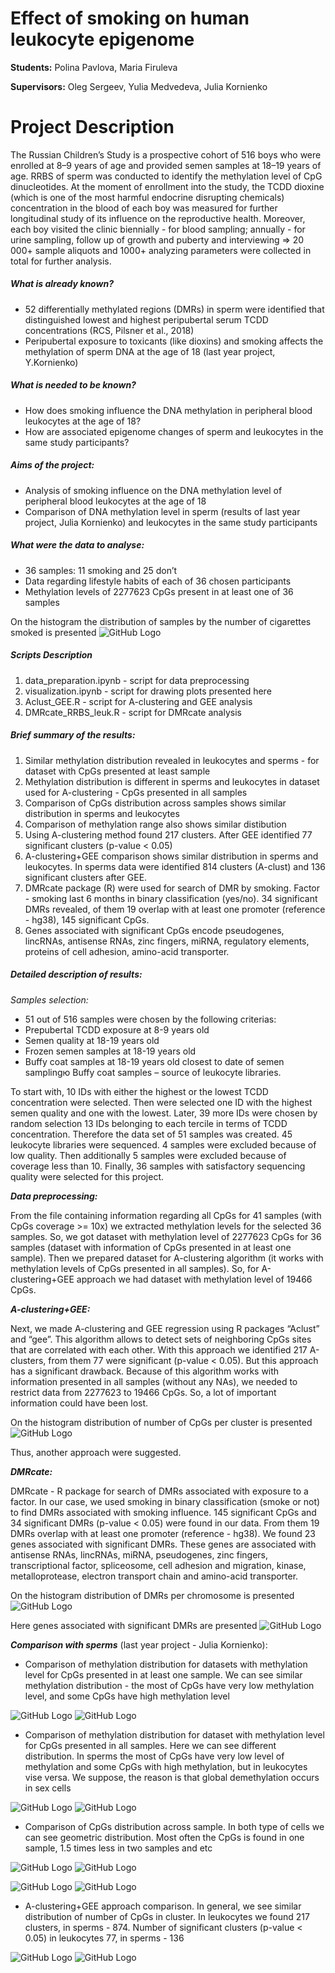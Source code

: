 # Effect of smoking on human leukocyte epigenome
__Students:__
Polina Pavlova, Maria Firuleva

__Supervisors:__
Oleg Sergeev, Yulia Medvedeva, Julia Kornienko

# Project Description

The Russian Children’s Study is a prospective cohort of 516 boys who were enrolled at 8–9 years of age and provided semen samples at 18–19 years of age. RRBS of sperm was conducted to identify the methylation level of CpG dinucleotides. At the moment of enrollment into the study, the TCDD dioxine (which is one of the most harmful endocrine disrupting chemicals) concentration in the blood of each boy was measured for further longitudinal study of its influence on the reproductive health. Moreover, each boy visited the clinic biennially - for blood sampling; annually - for urine sampling, follow up of growth and puberty and interviewing => 20 000+ sample aliquots and 1000+ analyzing parameters were collected in total for further analysis.

##### What is already known?
- 52 differentially methylated regions (DMRs) in sperm were identified that distinguished lowest and highest peripubertal serum TCDD concentrations (RCS, Pilsner et al., 2018)
- Peripubertal exposure to toxicants (like dioxins) and smoking affects the methylation of sperm DNA at the age of 18 (last year project, Y.Kornienko)

##### What is needed to be known?
- How does smoking influence the DNA methylation in peripheral blood leukocytes at the age of 18? 
- How are associated epigenome changes of sperm and leukocytes in the same study participants?

##### Aims of the project:
- Analysis of smoking influence on the DNA methylation level of peripheral blood leukocytes at the age of 18
- Comparison of DNA methylation level in sperm (results of last year project, Julia Kornienko) and leukocytes in the same study participants

##### What were the data to analyse:
- 36 samples: 11 smoking and 25 don’t
- Data regarding lifestyle habits of each of 36 chosen participants
- Methylation levels of 2277623 CpGs present in at least one of 36 samples

On the histogram the distribution of samples by the number of cigarettes smoked is presented
![GitHub Logo](/plots/smoke_last6months.png)

##### Scripts Description
1. data_preparation.ipynb - script for data preprocessing 
2. visualization.ipynb - script for drawing plots presented here
3. Aclust_GEE.R - script for A-clustering and GEE analysis
4. DMRcate_RRBS_leuk.R - script for DMRcate analysis

##### Brief summary of the results:
1. Similar methylation distribution revealed in leukocytes and sperms - for dataset with CpGs presented at least sample
2. Methylation distribution is different in sperms and leukocytes in dataset used for A-clustering - CpGs presented in all samples
3. Comparison of CpGs distribution across samples shows similar distribution in sperms and leukocytes
4. Comparison of methylation range also shows similar distibution
5. Using A-clustering method found 217 clusters. After GEE identified 77 significant clusters (p-value < 0.05)
6. A-clustering+GEE comparison shows similar distribution in sperms and leukocytes. In sperms data were identified 814 clusters (A-clust) and 136 significant clusters after GEE. 
7. DMRcate package (R) were used for search of DMR by smoking. Factor - smoking last 6 months in binary classification (yes/no). 34 significant DMRs revealed, of them 19 overlap with at least one promoter (reference - hg38), 145 significant CpGs. 
8. Genes associated with significant CpGs encode pseudogenes, lincRNAs, antisense RNAs, zinc fingers, miRNA, regulatory elements, proteins of cell adhesion, amino-acid transporter.

##### Detailed description of results:
*Samples selection:*
- 51 out of 516 samples were chosen by the following criterias: 
- Prepubertal TCDD exposure at 8-9 years old
- Semen quality at 18-19 years old 
- Frozen semen samples at 18-19 years old 
- Buffy coat samples at 18-19 years old closest to date of semen samplingю Buffy coat samples – source of leukocyte libraries.

To start with, 10 IDs with either the highest or the lowest TCDD concentration were selected. Then were selected one ID with the highest semen quality and one with the lowest. Later, 39 more IDs were chosen by random selection 13 IDs belonging to each tercile in terms of TCDD concentration. Therefore the data set of 51 samples was created. 
45 leukocyte libraries were sequenced. 4 samples were excluded because of low quality. Then additionally 5 samples were excluded because of coverage less than 10. Finally, 36 samples with satisfactory sequencing quality were selected for this project.

**_Data preprocessing:_** 

From the file containing information regarding all CpGs for 41 samples (with CpGs coverage >= 10x) we extracted methylation levels for the selected 36 samples. So, we got dataset with methylation level of 2277623 CpGs for 36 samples (dataset with information of CpGs presented in at least one sample). Then we prepared dataset for A-clustering algorithm (it works with methylation levels of CpGs presented in all samples). So, for A-clustering+GEE approach we had dataset with methylation level of 19466 CpGs. 

**_A-clustering+GEE:_**

Next, we made A-clustering and GEE regression using R packages “Aclust” and “gee”. This algorithm allows to detect sets of neighboring CpGs sites that are correlated with each other. With this approach we identified 217 A-clusters, from them 77 were significant (p-value < 0.05). But this approach has a significant drawback. Because of this algorithm works with information presented in all samples (without any NAs), we needed to restrict data from 2277623 to 19466 CpGs. So, a lot of important information could have been lost. 

On the histogram distribution of number of CpGs per cluster is presented 
![GitHub Logo](/plots/Clusters_dist_leykocytes.png)

Thus, another approach were suggested.  

_**DMRcate:**_

DMRcate - R package for search of DMRs associated with exposure to a factor. In our case, we used smoking in binary classification (smoke or not) to find DMRs associated with smoking influence. 145 significant CpGs and 34 significant DMRs (p-value < 0.05) were found in our data. From them 19 DMRs overlap with at least one promoter (reference - hg38). We found 23 genes associated with significant DMRs. These genes are associated with antisense RNAs, lincRNAs, miRNA, pseudogenes, zinc fingers, transcriptional factor, spliceosome, cell adhesion and migration, kinase, metalloprotease, electron transport chain and amino-acid transporter. 

On the histogram distribution of DMRs per chromosome is presented
![GitHub Logo](/plots/dmr_per_chromosome.png)

Here genes associated with significant DMRs are presented 
![GitHub Logo](/plots/genes.jpg)

_**Comparison with sperms**_ (last year project - Julia Kornienko):

- Comparison of methylation distribution for datasets with methylation level for CpGs presented in at least one sample. We can see similar methylation distribution - the most of CpGs have very low methylation level, and some CpGs have high methylation level

![GitHub Logo](/plots/violinplot_leuk_all_CpGs.png)
![GitHub Logo](/plots/violinplot_sperm_all_CpGs.png)

- Comparison of methylation distribution for dataset with methylation level for CpGs presented in all samples. Here we can see different distribution. In sperms the most of CpGs have very low level of methylation and some CpGs with high methylation, but in leukocytes vise versa. We suppose, the reason is that global demethylation occurs in sex cells

![GitHub Logo](/plots/violinplot_leuk_dataset_for_Aclust.png)
![GitHub Logo](/plots/violinplot_sperms_dataset_for_Aclust.png)

- Comparison of CpGs distribution across sample. In both type of cells we can see geometric distribution. Most often the CpGs is found in one sample, 1.5 times less in two samples and etc

![GitHub Logo](/plots/number_samples.png)
![GitHub Logo](/plots/sperms_number_samples.png)

![GitHub Logo](/plots/max_min.png)
![GitHub Logo](/plots/sperms_max_min.png)

- A-clustering+GEE approach comparison. In general, we see similar distribution of number of CpGs in cluster. In leukocytes we found 217 clusters, in sperms - 874. Number of significant clusters (p-value < 0.05) in leukocytes 77, in sperms - 136

![GitHub Logo](/plots/Clusters_dist_leykocytes.png)
![GitHub Logo](/plots/Clusters_dist_sperm.png)
